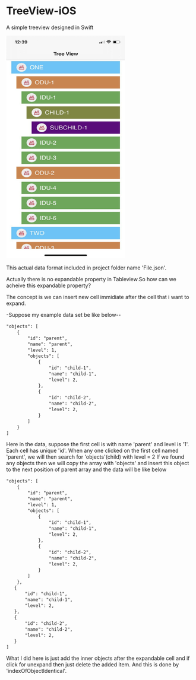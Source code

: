 # TreeView-iOS
A simple treeview designed in Swift

<img src = "11.jpeg" width="320" height="600">

 This actual data format included in project folder name 'File.json'.
 
 Actually there is no expandable property in Tableview.So how can we acheive this expandable property?
 
 The concept is we can insert new cell immidiate after the cell that i want to expand.
 
 -Suppose my example data set be like below--
 ```
 "objects": [
     {
         "id": "parent",
         "name": "parent",
         "level": 1,
         "objects": [
             {
                 "id": "child-1",
                 "name": "child-1",
                 "level": 2,
             },
             {
                 "id": "child-2",
                 "name": "child-2",
                 "level": 2,
             }
         ]
     }
 ]
 ```
 Here in the data, suppose the first cell is with name 'parent' and level is '1'.
 Each cell has unique 'id'.
 When any one clicked on the first cell named 'parent', we will then search for 'objects'(child) with level = 2
 If we found any objects then we will copy the array with 'objects' and insert this object to the next position of parent array and the data will be like below
 ```
 "objects": [
     {
         "id": "parent",
         "name": "parent",
         "level": 1,
         "objects": [
             {
                 "id": "child-1",
                 "name": "child-1",
                 "level": 2,
             },
             {
                 "id": "child-2",
                 "name": "child-2",
                 "level": 2,
             }
         ]
     },
    {
        "id": "child-1",
        "name": "child-1",
        "level": 2,
    },
    {
        "id": "child-2",
        "name": "child-2",
        "level": 2,
    }
 ]
 ```
  What I did here is just add the inner objects after the expandable cell and if click for unexpand then just delete the added item. 
  And this is done by 'indexOfObjectIdentical'.
